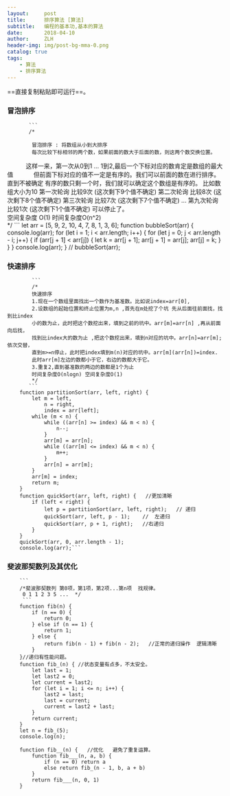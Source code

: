 ```yaml
---
layout:     post
title:      排序算法 [算法]
subtitle:   编程的基本功,基本的算法
date:       2018-04-10
author:     ZLH
header-img: img/post-bg-mma-0.png
catalog: true
tags:
    - 算法
    - 排序算法
---
```

==直接复制粘贴即可运行==。
               
  ###  冒泡排序
  
           ```
           /*
           
            冒泡排序 : 将数组从小到大排序            
            每次比较下标相邻的两个数，如果前面的数大于后面的数，则这两个数交换位置。            
            这样一来，第一次从0到1 ... 1到2,最后一个下标对应的数肯定是数组的最大值
            但前面下标对应的值不一定是有序的。我们可以前面的数在进行排序。直到不被确定
            有序的数只剩一个时，我们就可以确定这个数组是有序的。 
            比如数组大小为10
            第一次轮询 比较9次  (这次剩下9个值不确定)
            第二次轮询 比较8次  (这次剩下8个值不确定)
            第三次轮询 比较7次  (这次剩下7个值不确定)
             ...
            第九次轮询 比较1次  (这次剩下1个值不确定)  可以停止了。  
            空间复杂度 O(1) 时间复杂度O(n^2)                     
        */
        ```
        let arr = [5, 9, 2, 10, 4, 7, 8, 1, 3, 6];
        function bubbleSort(arr) {
            console.log(arr);
            for (let i = 1; i < arr.length; i++) {
                for (let j = 0; j < arr.length - i; j++) {
                    if (arr[j + 1] < arr[j]) {
                        let k = arr[j + 1];
                        arr[j + 1] = arr[j];
                        arr[j] = k;
                    }
                }
            }
            console.log(arr);
        }
        // bubbleSort(arr);     
        
   ### 快速排序
   
            ```
            /*
            快速排序 
            1.现在一个数组里面找出一个数作为基准数。比如说index=arr[0],
            2.设数组的起始位置和终止位置为m,n ,首先在m处挖了个坑 先从后面往前面找，找到比index
            小的数为止，此时把这个数挖出来，填到之前的坑中。arr[m]=arr[n] ,再从前面向后找，
            找到比index大的数为止 ,把这个数挖出来，填到n对应的坑中。arr[n]=arr[m];依次交替，
            直到m>=n停止，此时把index填到m(n)对应的坑中。arr[m](arr[n])=index.
            此时arr[m]左边的数都小于它，右边的数都大于它。
            3.重复2,直到基准数的两边的数都是1个为止
            时间复杂度O(nlogn) 空间复杂度O(1)
            */
           ```
        function partitionSort(arr, left, right) {
            let m = left,
                n = right,
                index = arr[left];
            while (m < n) {
                while ((arr[n] >= index) && m < n) {
                    n--;
                }
                arr[m] = arr[n];
                while ((arr[m] <= index) && m < n) {
                    m++;
                }
                arr[n] = arr[m];
            }
            arr[m] = index;
            return m;
        }
        function quickSort(arr, left, right) {   //更加清晰
            if (left < right) {
                let p = partitionSort(arr, left, right);   // 递归
                quickSort(arr, left, p - 1);    //  左递归
                quickSort(arr, p + 1, right);   //右递归
            }
        }
        quickSort(arr, 0, arr.length - 1);
        console.log(arr);```
        
   ###  斐波那契数列及其优化
        ```
        /*斐波那契数列 第0项，第1项，第2项...第n项  找规律。
         0 1 1 2 3 5 ...  */
         ```
        function fib(n) {
            if (n == 0) {
                return 0;
            } else if (n == 1) {
                return 1;
            } else {
                return fib(n - 1) + fib(n - 2);   //正常的递归操作  逻辑清晰
            }
        }//递归有性能问题。
        function fib_(n) { //状态变量有点多，不太安全。 
            let last = 1;
            let last2 = 0;
            let current = last2;
            for (let i = 1; i <= n; i++) {
                last2 = last;
                last = current;
                current = last2 + last;
            }
            return current;
        }
        let n = fib_(5);
        console.log(n);

        function fib__(n) {   //优化   避免了重复运算。
            function fib___(n, a, b) {
                if (n == 0) return a
                else return fib_(n - 1, b, a + b)
            }
            return fib___(n, 0, 1)
        }
